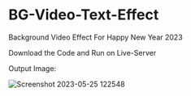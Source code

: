 # BG-Video-Text-Effect

Background Video Effect For Happy New Year 2023

Download the Code and Run on Live-Server

Output Image:

![Screenshot 2023-05-25 122548](https://github.com/rohanmr/BG-Video-Text-Effect/assets/122428641/575b9c3a-70b8-40c6-8895-3490e476b1ff)
